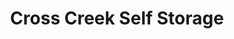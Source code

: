 ---
title: "Cross Creek Self Storage"
url: /holland/cross-creek-self-storage/
shop: storage rental
---